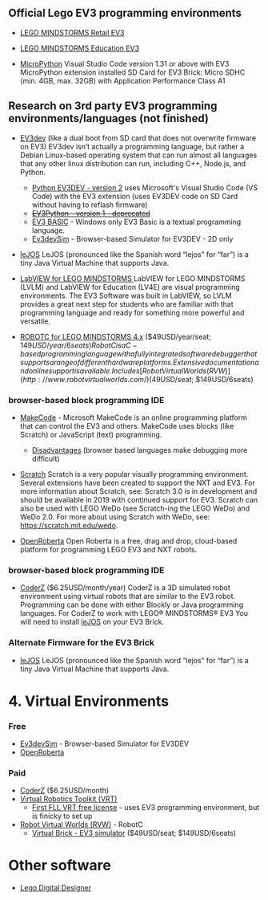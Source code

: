 ## Official Lego EV3 programming environments
* [LEGO MINDSTORMS Retail EV3](https://www.lego.com/en-ca/themes/mindstorms/downloads)

* [LEGO MINDSTORMS Education EV3](https://education.lego.com/en-us/downloads/mindstorms-ev3/software)

* [MicroPython](https://education.lego.com/en-us/downloads/mindstorms-ev3/software#MicroPython)
Visual Studio Code version 1.31 or above with EV3 MicroPython extension installed
SD Card for EV3 Brick: Micro SDHC (min. 4GB, max. 32GB) with Application Performance Class A1

## Research on 3rd party EV3 programming environments/languages (not finished)
* [EV3dev](http://www.ev3dev.org/) 
(like a dual boot from SD card that does not overwrite firmware on EV3)
EV3dev isn’t actually a programming language, but rather a Debian Linux-based operating system that can run almost all languages that any other linux distribution can run, including C++, Node.js, and Python. 
  * [Python EV3DEV - version 2](https://sites.google.com/site/ev3devpython/) 
  uses Microsoft's Visual Studio Code (VS Code) with the EV3 extension (uses EV3DEV code on SD Card without having to reflash firmware)
  * ~~[EV3Python - version 1 - deprecated](https://sites.google.com/site/ev3python/)~~
  * [EV3 BASIC](https://sites.google.com/site/ev3basic/) - Windows only
  EV3 Basic is a textual programming language.
  * [Ev3devSim](https://www.aposteriori.com.sg/Ev3devSim/index.html) - Browser-based Simulator for EV3DEV - 2D only

* [leJOS](http://www.lejos.org/ev3.php)
LeJOS (pronounced like the Spanish word “lejos” for “far”) is a tiny Java Virtual Machine that supports Java. 

* [LabVIEW for LEGO MINDSTORMS ](https://www.ni.com/en-ca/support/downloads/software-products/download.labview-for-lego-mindstorms.html)
LabVIEW for LEGO MINDSTORMS (LVLM) and LabVIEW for Education (LV4E) are visual programming environments. 
The EV3 Software was built in LabVIEW, so LVLM provides a great next step for students who are familiar with that programming language and ready for something more powerful and versatile. 

* [ROBOTC for LEGO MINDSTORMS 4.x](http://www.robotc.net) ($49USD/year/seat; $149USD/year/6seats)
RobotC is a C-based programming language with a fully integrated software debugger that supports a range of different hardware platforms. 
Extensive documentation and online support is available. 
Includes [Robot Virtual Worlds (RVW)](http://www.robotvirtualworlds.com/) ($49USD/seat; $149USD/6seats)

### browser-based block programming IDE
* [MakeCode](makecode.mindstorms.com) - Microsoft MakeCode is an online programming platform that can control the EV3 and others.  MakeCode uses blocks (like Scratch) or JavaScript (text) programming.
  * [Disadvantages](https://thecodingfun.com/2020/05/28/is-it-a-good-alternative-to-use-microsoft-makecode-to-program-lego-mindstorms-ev3-part-2/) (browser based languages make debugging more difficult)

* [Scratch](https://scratch.mit.edu/)
Scratch is a very popular visually programming environment. Several extensions have been created to support the NXT and EV3. 
For more information about Scratch, see:   Scratch 3.0 is in development and should be available in 2019 with continued support for EV3. Scratch can also be used with LEGO WeDo (see Scratch-ing the LEGO WeDo) and WeDo 2.0. For more about using Scratch with WeDo, see: https://scratch.mit.edu/wedo.

* [OpenRoberta](https://lab.open-roberta.org/)
Open Roberta is a free, drag and drop, cloud-based platform for programming LEGO EV3 and NXT robots. 

### browser-based block programming IDE
* [CoderZ](https://gocoderz.com/) ($6.25USD/month/year)
CoderZ is a 3D simulated robot environment using virtual robots that are similar to the EV3 robot.
Programming can be done with either Blockly or Java programming languages. 
For CoderZ to work with LEGO® MINDSTORMS® EV3 You will need to install [leJOS](http://www.lejos.org/ev3.php) on your EV3 Brick.

### Alternate Firmware for the EV3 Brick
* [leJOS](http://www.lejos.org/ev3.php)
LeJOS (pronounced like the Spanish word “lejos” for “far”) is a tiny Java Virtual Machine that supports Java. 

# 4. Virtual Environments
### Free
* [Ev3devSim](https://www.aposteriori.com.sg/Ev3devSim/index.html) - Browser-based Simulator for EV3DEV
* [OpenRoberta](https://lab.open-roberta.org/)

### Paid
* [CoderZ](https://gocoderz.com/) ($6.25USD/month)
* [Virtual Robotics Toolkit (VRT)](https://www.virtualroboticstoolkit.com/) 
  * [First FLL VRT free license](https://www.firstroboticscanada.org/cancode/vrt/) - uses EV3 programming environment, but is finicky to set up
* [Robot Virtual Worlds (RVW)](http://www.robotvirtualworlds.com/) - RobotC 
  * [Virtual Brick - EV3 simulator](http://www.robotvirtualworlds.com/virtualbrick/) ($49USD/seat; $149USD/6seats)
  
# Other software
* [Lego Digital Designer](https://www.lego.com/en-us/ldd)
